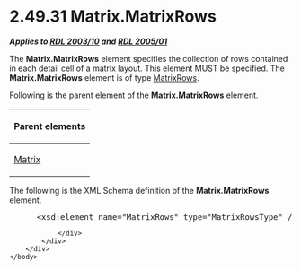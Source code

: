 <html dir="LTR" xmlns:mshelp="http://msdn.microsoft.com/mshelp" xmlns:ddue="http://ddue.schemas.microsoft.com/authoring/2003/5" xmlns:xlink="http://www.w3.org/1999/xlink" xmlns:tool="http://www.microsoft.com/tooltip">
    <head>
        <meta http-equiv="Content-Type" content="text/html; CHARSET=utf-8"></meta>
        <meta name="save" content="history"></meta>
        <title>2.49.31 Matrix.MatrixRows</title>
        <xml>
            <mshelp:toctitle title="2.49.31 Matrix.MatrixRows"></mshelp:toctitle>
            <mshelp:rltitle title="[MS-RDL]: Matrix.MatrixRows"></mshelp:rltitle>
            <mshelp:keyword index="A" term="045dbe3a-26ec-484a-ba5c-901c77590704"></mshelp:keyword>
            <mshelp:attr name="DCSext.ContentType" value="open specification"></mshelp:attr>
            <mshelp:attr name="AssetID" value="045dbe3a-26ec-484a-ba5c-901c77590704"></mshelp:attr>
            <mshelp:attr name="TopicType" value="kbRef"></mshelp:attr>
            <mshelp:attr name="DCSext.Title" value="[MS-RDL]: Matrix.MatrixRows" />
        </xml>
    </head>
    <body>
        <div id="header">
            <h1 class="heading">2.49.31 Matrix.MatrixRows</h1>
        </div>
        <div id="mainSection">
            <div id="mainBody">
                <div id="allHistory" class="saveHistory"></div>
                <div id="sectionSection0" class="section" name="collapseableSection">
                    

<p><b><i>Applies to </i></b><a href="a7e2ad00-07c8-4f6d-80ab-3ad55df7b233.htm"><b><i>RDL 2003/10</i></b></a><b>
<i>and </i></b><a href="3ebe2912-4958-4832-b391-cad1f5e13338.htm"><b><i>RDL 2005/01</i></b></a></p>

<p>The <b>Matrix.MatrixRows</b> element specifies the
collection of rows contained in each detail cell of a matrix layout. This
element MUST be specified. The <b>Matrix.MatrixRows</b> element is of type <a href="626a6635-ee15-421e-97a5-55011d8c4618.htm">MatrixRows</a>.</p>

<p>Following is the parent element of the <b>Matrix.MatrixRows</b>
element.</p>

<table>
 <thead>
  <tr>
   <th>
   <p>Parent elements</p>
   </th>
  </tr>
 </thead>
 <tr>
  <td>
  <p><a href="25419c0a-c7c6-43d7-8ca5-1af842666dcb.htm">Matrix</a></p>
  </td>
 </tr>
</table>

<p>The following is the XML Schema definition of the <b>Matrix.MatrixRows</b>
element.           </p>

<dl>
<dd>
<div><pre> &lt;xsd:element name=&quot;MatrixRows&quot; type=&quot;MatrixRowsType&quot; /&gt;
</pre></div>
</dd></dl>


                </div>
            </div>
        </div>
    </body>
</html>